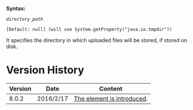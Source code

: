 **Syntax:**

<file-repository>*`directory_path`*</file-repository>

`[Default: null] (will use System.getProperty("java.io.tmpdir"))`

It specifies the directory in which uploaded files will be stored, if
stored on disk.

# Version History

| Version | Date      | Content                                                               |
|---------|-----------|-----------------------------------------------------------------------|
| 8.0.2   | 2016/2/17 | [The element is introduced](http://tracker.zkoss.org/browse/ZK-3105). |
